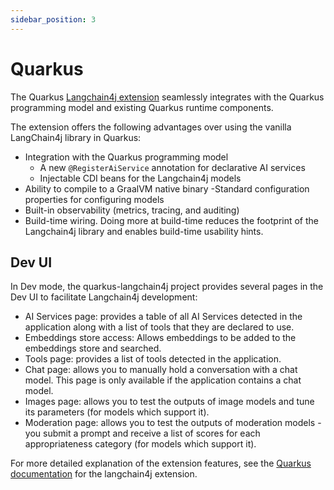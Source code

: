 ```yaml
---
sidebar_position: 3
---
```


# Quarkus

The Quarkus [Langchain4j extension](https://quarkus.io/extensions/io.quarkiverse.langchain4j/quarkus-langchain4j-core/) seamlessly integrates with the Quarkus programming model and existing Quarkus runtime components.

The extension offers the following advantages over using the vanilla LangChain4j library in Quarkus:

- Integration with the Quarkus programming model
    - A new `@RegisterAiService` annotation for declarative AI services
    - Injectable CDI beans for the Langchain4j models
- Ability to compile to a GraalVM native binary
-Standard configuration properties for configuring models
- Built-in observability (metrics, tracing, and auditing)
- Build-time wiring. Doing more at build-time reduces the footprint of the Langchain4j library and enables build-time usability hints.


## Dev UI

In Dev mode, the quarkus-langchain4j project provides several pages in the Dev UI to facilitate Langchain4j development:

- AI Services page: provides a table of all AI Services detected in the application along with a list of tools that they are declared to use.
- Embeddings store access: Allows embeddings to be added to the embeddings store and searched.
- Tools page: provides a list of tools detected in the application.
- Chat page: allows you to manually hold a conversation with a chat model. This page is only available if the application contains a chat model.
- Images page: allows you to test the outputs of image models and tune its parameters (for models which support it).
- Moderation page: allows you to test the outputs of moderation models - you submit a prompt and receive a list of scores for each appropriateness category (for models which support it).


For more detailed explanation of the extension features, see the [Quarkus documentation](https://docs.quarkiverse.io/quarkus-langchain4j/dev/) for the langchain4j extension. 